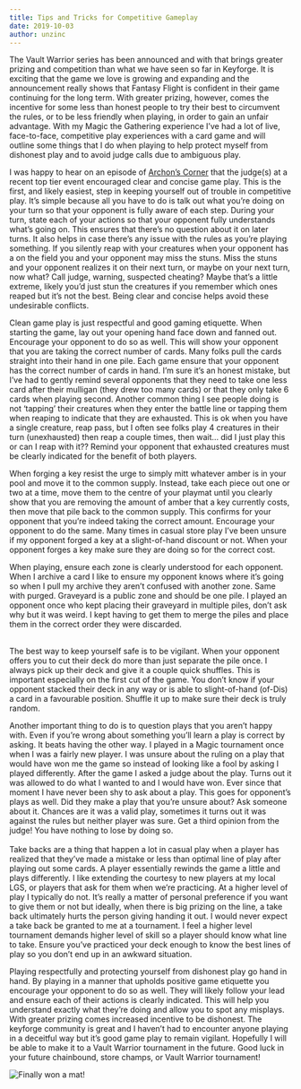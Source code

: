 ```yaml
---
title: Tips and Tricks for Competitive Gameplay
date: 2019-10-03
author: unzinc
---
```

The Vault Warrior series has been announced and with that brings greater prizing and competition than what we have seen so far in Keyforge. It is exciting that the game we love is growing and expanding and the announcement really shows that Fantasy Flight is confident in their game continuing for the long term. With greater prizing, however, comes the incentive for some less than honest people to try their best to circumvent the rules, or to be less friendly when playing, in order to gain an unfair advantage. With my Magic the Gathering experience I’ve had a lot of live, face-to-face, competitive play experiences with a card game and will outline some things that I do when playing to help protect myself from dishonest play and to avoid judge calls due to ambiguous play. 

<BigCard name="Zysysyx Shockworm" caption="Shocking!"/>

I was happy to hear on an episode of [Archon’s Corner](http://www.archonscorner.com/category/archons-corner/) that the judge(s) at a recent top tier event encouraged clear and concise game play. This is the first, and likely easiest, step in keeping yourself out of trouble in competitive play. It’s simple because all you have to do is talk out what you’re doing on your turn so that your opponent is fully aware of each step. During your turn, state each of your actions so that your opponent fully understands what’s going on. This ensures that there’s no question about it on later turns. It also helps in case there’s any issue with the rules as you’re playing something. If you silently reap with your creatures when your opponent has a <Card name="Zysysyx Shockworm"/> on the field you and your opponent may miss the stuns. Miss the stuns and your opponent realizes it on their next turn, or maybe on your next turn, now what? Call judge, warning, suspected cheating? Maybe that’s a little extreme, likely you’d just stun the creatures if you remember which ones reaped but it’s not the best. Being clear and concise helps avoid these undesirable conflicts.

<BigCard name="inspiration"/>

Clean game play is just respectful and good gaming etiquette. When starting the game, lay out your opening hand face down and fanned out. Encourage your opponent to do so as well. This will show your opponent that you are taking the correct number of cards. Many folks pull the cards straight into their hand in one pile. Each game ensure that your opponent has the correct number of cards in hand. I’m sure it’s an honest mistake, but I’ve had to gently remind several opponents that they need to take one less card after their mulligan (they drew too many cards) or that they only take 6 cards when playing second. Another common thing I see people doing is not ‘tapping’ their creatures when they enter the battle line or tapping them when reaping to indicate that they are exhausted. This is ok when you have a single creature, reap pass, but I often see folks play 4 creatures in their turn (unexhausted) then reap a couple times, then wait… did I just play this or can I reap with it?? Remind your opponent that exhausted creatures must be clearly indicated for the benefit of both players. 

<BigCard name="key of darkness" caption="No one has ever made a key with this"/>

When forging a key resist the urge to simply mitt whatever amber is in your pool and move it to the common supply. Instead, take each piece out one or two at a time, move them to the centre of your playmat until you clearly show that you are removing the amount of amber that a key currently costs, then move that pile back to the common supply. This confirms for your opponent that you’re indeed taking the correct amount. Encourage your opponent to do the same. Many times in casual store play I’ve been unsure if my opponent forged a key at a slight-of-hand discount or not. When your opponent forges a key make sure they are doing so for the correct cost.

<BigCard name="Sloppy labwork"/>

When playing, ensure each zone is clearly understood for each opponent. When I archive a card I like to ensure my opponent knows where it’s going so when I pull my archive they aren’t confused with another zone. Same with purged. Graveyard is a public zone and should be one pile. I played an opponent once who kept placing their graveyard in multiple piles, don’t ask why but it was weird. I kept having to get them to merge the piles and place them in the correct order they were discarded.
 <br/>
 <br/>

The best way to keep yourself safe is to be vigilant. When your opponent offers you to cut their deck do more than just separate the pile once. I always pick up their deck and give it a couple quick shuffles. This is important especially on the first cut of the game. You don’t know if your opponent stacked their deck in any way or is able to slight-of-hand (of-Dis) a card in a favourable position. Shuffle it up to make sure their deck is truly random. 

<BigCard name="snufflegator" caption="#Shufflegate2019"/>

Another important thing to do is to question plays that you aren’t happy with. Even if you’re wrong about something you’ll learn a play is correct by asking. It beats having the other way. I played in a Magic tournament once when I was a fairly new player. I was unsure about the ruling on a play that would have won me the game so instead of looking like a fool by asking I played differently. After the game I asked a judge about the play. Turns out it was allowed to do what I wanted to and I would have won. Ever since that moment I have never been shy to ask about a play. This goes for opponent’s plays as well. Did they make a play that you’re unsure about? Ask someone about it. Chances are it was a valid play, sometimes it turns out it was against the rules but neither player was sure. Get a third opinion from the judge! You have nothing to lose by doing so. 
<br/>
 <br/>
Take backs are a thing that happen a lot in casual play when a player has realized that they’ve made a mistake or less than optimal line of play after playing out some cards. A player essentially rewinds the game a little and plays differently. I like extending the courtesy to new players at my local LGS, or players that ask for them when we’re practicing. At a higher level of play I typically do not. It’s really a matter of personal preference if you want to give them or not but ideally, when there is big prizing on the line, a take back ultimately hurts the person giving handing it out. I would never expect a take back be granted to me at a tournament. I feel a higher level tournament demands higher level of skill so a player should know what line to take. Ensure you’ve practiced your deck enough to know the best lines of play so you don’t end up in an awkward situation.

<BigCard name="gatekeeper" caption="You shall not pass!"/>

Playing respectfully and protecting yourself from dishonest play go hand in hand. By playing in a manner that upholds positive game etiquette you encourage your opponent to do so as well. They will likely follow your lead and ensure each of their actions is clearly indicated. This will help you understand exactly what they’re doing and allow you to spot any misplays. With greater prizing comes increased incentive to be dishonest. The keyforge community is great and I haven’t had to encounter anyone playing in a deceitful way but it’s good game play to remain vigilant. Hopefully I will be able to make it to a Vault Warrior tournament in the future. Good luck in your future chainbound, store champs, or Vault Warrior tournament!

![Finally won a mat!](/uploads/playmat.png)

